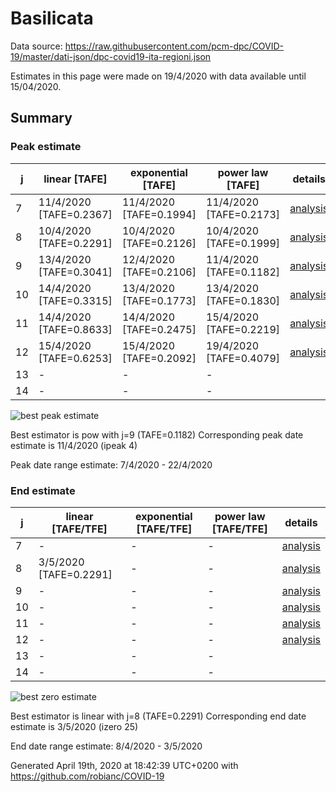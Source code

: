 # Basilicata


Data source: https://raw.githubusercontent.com/pcm-dpc/COVID-19/master/dati-json/dpc-covid19-ita-regioni.json

Estimates in this page were made on 19/4/2020 with data available until 15/04/2020.


## Summary 

### Peak estimate 
|j|linear [TAFE]|exponential [TAFE]|power law [TAFE]|details|
|---|----|-----------|---------|-------|
|7|11/4/2020 [TAFE=0.2367]|11/4/2020 [TAFE=0.1994]|11/4/2020 [TAFE=0.2173]|[analysis](COVID-19_basilicata_j7_2020-04-15.md)|
|8|10/4/2020 [TAFE=0.2291]|10/4/2020 [TAFE=0.2126]|10/4/2020 [TAFE=0.1999]|[analysis](COVID-19_basilicata_j8_2020-04-15.md)|
|9|13/4/2020 [TAFE=0.3041]|12/4/2020 [TAFE=0.2106]|11/4/2020 [TAFE=0.1182]|[analysis](COVID-19_basilicata_j9_2020-04-15.md)|
|10|14/4/2020 [TAFE=0.3315]|13/4/2020 [TAFE=0.1773]|13/4/2020 [TAFE=0.1830]|[analysis](COVID-19_basilicata_j10_2020-04-15.md)|
|11|14/4/2020 [TAFE=0.8633]|14/4/2020 [TAFE=0.2475]|15/4/2020 [TAFE=0.2219]|[analysis](COVID-19_basilicata_j11_2020-04-15.md)|
|12|15/4/2020 [TAFE=0.6253]|15/4/2020 [TAFE=0.2092]|19/4/2020 [TAFE=0.4079]|[analysis](COVID-19_basilicata_j12_2020-04-15.md)|
|13|-|-|-||
|14|-|-|-||

![best peak estimate](COVID-19_basilicata_j9_2020-04-15.png)

Best estimator is pow with j=9 (TAFE=0.1182)
Corresponding peak date estimate is 11/4/2020 (ipeak 4)


Peak date range estimate: 7/4/2020 - 22/4/2020

### End estimate 
|j|linear [TAFE/TFE]|exponential [TAFE/TFE]|power law [TAFE/TFE]|details|
|---|----|-----------|---------|-------|
|7|-|-|-|[analysis](COVID-19_basilicata_j7_2020-04-15.md)|
|8|3/5/2020 [TAFE=0.2291]|-|-|[analysis](COVID-19_basilicata_j8_2020-04-15.md)|
|9|-|-|-|[analysis](COVID-19_basilicata_j9_2020-04-15.md)|
|10|-|-|-|[analysis](COVID-19_basilicata_j10_2020-04-15.md)|
|11|-|-|-|[analysis](COVID-19_basilicata_j11_2020-04-15.md)|
|12|-|-|-|[analysis](COVID-19_basilicata_j12_2020-04-15.md)|
|13|-|-|-||
|14|-|-|-||

![best zero estimate](COVID-19_basilicata_j8_2020-04-15.png)

Best estimator is linear with j=8 (TAFE=0.2291)
Corresponding end date estimate is 3/5/2020 (izero 25)


End date range estimate: 8/4/2020 - 3/5/2020

Generated April 19th, 2020 at 18:42:39 UTC+0200 with https://github.com/robianc/COVID-19
